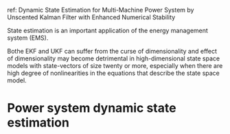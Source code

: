 ref: 
    Dynamic State Estimation for Multi-Machine Power System by Unscented Kalman Filter with Enhanced Numerical Stability

State estimation is an important application of the energy management system (EMS).

Bothe EKF and UKF can suffer from the curse of dimensionality and effect of dimensionality may become detrimental in high-dimensional state space models with state-vectors of size twenty or more, especially when there are high degree of nonlinearities in the equations that describe the state space model.

# Power system dynamic state estimation

